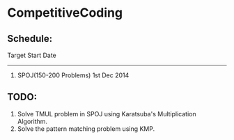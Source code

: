 CompetitiveCoding
=================
Schedule:
---------
Target                            Start Date
------                            ----------
1. SPOJ(150-200 Problems)         1st Dec 2014


TODO:
-----
1. Solve TMUL problem in SPOJ using Karatsuba's Multiplication Algorithm.
2. Solve the pattern matching problem using KMP.
